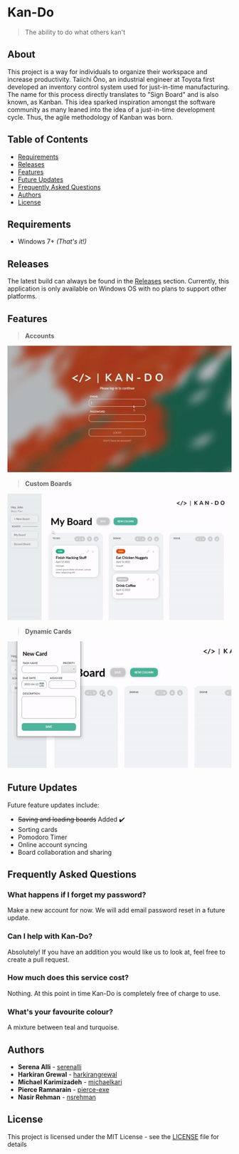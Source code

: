 # **Kan-Do**
> The ability to do what others kan't

## About

This project is a way for individuals to organize their workspace and increase productivity. Taiichi Ōno, an industrial engineer at Toyota first developed an inventory control system used for just-in-time manufacturing. The name for this process directly translates to "Sign Board" and is also known, as Kanban. This idea sparked inspiration amongst the software community as many leaned into the idea of a just-in-time development cycle. Thus, the agile methodology of Kanban was born. 

## Table of Contents
* [Requirements](#requirements)
* [Releases](#releases)
* [Features](#features)
* [Future Updates](#future-updates)
* [Frequently Asked Questions](#frequently-asked-questions)
* [Authors](#authors)
* [License](#license)

## Requirements
* Windows 7+ _\(That's it!\)_

## Releases
The latest build can always be found in the [Releases] section. Currently, this application is only available on Windows OS with no plans to support other platforms.

## Features
> **Accounts**
> 
![Account Creation](images/features1.gif)

> **Custom Boards**
> 
![Board Addition](images/newboard.gif)

> **Dynamic Cards**
> 
![Card Manipulation](images/newcard.gif)


## Future Updates
Future feature updates include:
* ~~Saving and loading boards~~ Added :heavy_check_mark:
* Sorting cards
* Pomodoro Timer
* Online account syncing
* Board collaboration and sharing

## Frequently Asked Questions
### What happens if I forget my password?
Make a new account for now. We will add email password reset in a future update.
### Can I help with Kan-Do?
Absolutely! If you have an addition you would like us to look at, feel free to create a pull request.
### How much does this service cost?
Nothing. At this point in time Kan-Do is completely free of charge to use.
### What's your favourite colour?
A mixture between teal and turquoise.

## Authors
* **Serena Alli** - [serenalli](https://github.com/serenalli)
* **Harkiran Grewal** - [harkirangrewal](https://github.com/harkirangrewal)
* **Michael Karimizadeh** - [michaelkari](https://github.com/michaelkari)
* **Pierce Ramnarain** - [pierce-exe](https://github.com/pierce-exe)
* **Nasir Rehman** - [nsrehman](https://github.com/nsrehman)

## License
This project is licensed under the MIT License - see the [LICENSE](LICENSE) file for details

[Releases]: https://github.com/Kan-Do-Team/Kan-Do/releases
